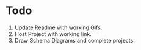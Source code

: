 # Todo

1. Update Readme with working Gifs.
2. Host Project with working link.
3. Draw Schema Diagrams and complete projects.
